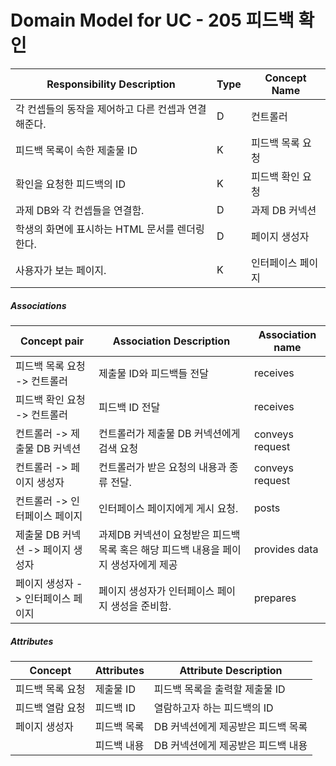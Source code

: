 # Domain Model for UC - 205 피드백 확인

| Responsibility Description                          | Type | Concept Name      |
| --------------------------------------------------- | ---- | ----------------- |
| 각 컨셉들의 동작을 제어하고 다른 컨셉과 연결해준다. | D    | 컨트롤러          |
| 피드백 목록이 속한 제출물 ID              | K    | 피드백 목록 요청   |
| 확인을 요청한 피드백의 ID                     | K    | 피드백 확인 요청    |
| 과제 DB와 각 컨셉들을 연결함.                       | D    | 과제 DB 커넥션    |
| 학생의 화면에 표시하는 HTML 문서를 렌더링 한다.   | D    | 페이지 생성자     |
| 사용자가 보는 페이지.                               | K    | 인터페이스 페이지 |

##### Associations

| Concept pair                       | Association Description                                      | Association name |
| ---------------------------------- | ------------------------------------------------------------ | ---------------- |
| 피드백 목록 요청 -> 컨트롤러         | 제출물 ID와 피드백들 전달                                             | receives         |
| 피드백 확인 요청 -> 컨트롤러         | 피드백 ID 전달                                          | receives         |
| 컨트롤러 -> 제출물 DB 커넥션         | 컨트롤러가 제출물 DB 커넥션에게 검색 요청                      | conveys request  |
| 컨트롤러 -> 페이지 생성자          | 컨트롤러가 받은 요청의 내용과 종류 전달.                     | conveys request  |
| 컨트롤러 -> 인터페이스 페이지      | 인터페이스 페이지에게 게시 요청.                             | posts            |
| 제출물 DB 커넥션 -> 페이지 생성자    | 과제DB 커넥션이 요청받은 피드백 목록 혹은 해당 피드백 내용을 페이지 생성자에게 제공 | provides data    |
| 페이지 생성자 -> 인터페이스 페이지 | 페이지 생성자가 인터페이스 페이지 생성을 준비함.             | prepares        |

##### Attributes

| Concept        | Attributes       | Attribute Description                     |
| -------------- | ---------------- | ----------------------------------------- |
| 피드백 목록 요청 | 제출물 ID      | 피드백 목록을 출력할 제출물 ID            |
| 피드백 열람 요청 | 피드백 ID   | 열람하고자 하는 피드백의 ID          |
| 페이지 생성자  | 피드백 목록        | DB 커넥션에게 제공받은 피드백 목록        |
|                | 피드백 내용 | DB 커넥션에게 제공받은 피드백 내용 |
